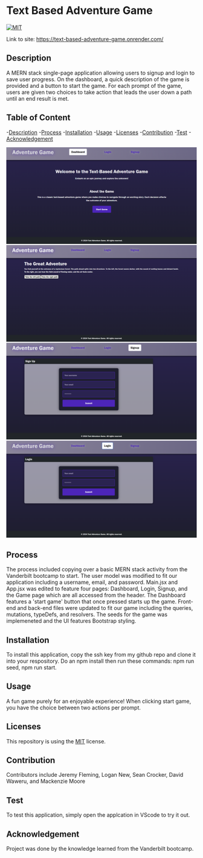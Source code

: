# Text Based Adventure Game

[![MIT](https://img.shields.io/badge/License-MIT-yellow.svg)](https://opensource.org/licenses/MIT)

Link to site: https://text-based-adventure-game.onrender.com/

## Description
A MERN stack single-page application allowing users to signup and login to save user progress. On the dashboard, a quick description of the game
is provided and a button to start the game. For each prompt of the game, users are given two choices to take action that leads the user down a path
until an end result is met.

## Table of Content
-[Description](#Description)
-[Process](#Process)
-[Installation](#Installation)
-[Usage](#Usage)
-[Licenses](#Licenses)
-[Contribution](#Contribution)
-[Test](#Test)
-[Acknowledgement](#Acknowledgement)

<img src="./client/src/assets/ss1.png"/>
<img src="./client/src/assets/ss4.png"/>
<img src="./client/src/assets/ss3.png"/>
<img src="./client/src/assets/ss2.png"/>

## Process
The process included copying over a basic MERN stack activity from the Vanderbilt bootcamp to start. The user model was modified to fit our application including a username, email, and password. Main.jsx and App.jsx was edited to feature four pages: Dashboard, Login, Signup, and the Game page which are all accessed from the header. The Dashboard features a 'start game' button that once pressed starts up the game. Front-end and back-end files were updated to fit our game including the queries, mutations, typeDefs, and resolvers. The seeds for the game was implemeneted and the UI features Bootstrap styling.


## Installation
To install this application, copy the ssh key from my github repo and clone it into your respository. Do an npm install then run these commands: npm run seed, npm run start.


## Usage
A fun game purely for an enjoyable experience! When clicking start game, you have the choice between two actions per prompt.


## Licenses
This repository is using the [MIT](https://opensource.org/licenses/MIT) license.


## Contribution
Contributors include Jeremy Fleming, Logan New, Sean Crocker, David Waweru, and Mackenzie Moore


## Test
To test this application, simply open the applcation in VScode to try it out.


## Acknowledgement
Project was done by the knowledge learned from the Vanderbilt bootcamp.